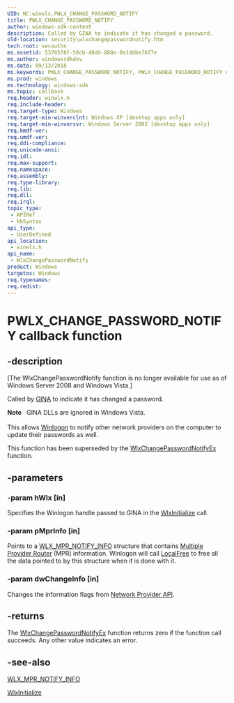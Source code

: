 ```yaml
---
UID: NC:winwlx.PWLX_CHANGE_PASSWORD_NOTIFY
title: PWLX_CHANGE_PASSWORD_NOTIFY
author: windows-sdk-content
description: Called by GINA to indicate it has changed a password.
old-location: security\wlxchangepasswordnotify.htm
tech.root: secauthn
ms.assetid: 53765f8f-50cb-40dd-888e-0e1ddbe76f7e
ms.author: windowssdkdev
ms.date: 09/13/2018
ms.keywords: PWLX_CHANGE_PASSWORD_NOTIFY, PWLX_CHANGE_PASSWORD_NOTIFY callback, WlxChangePasswordNotify, WlxChangePasswordNotify callback function [Security], _gina_wlxchangepasswordnotify, security.wlxchangepasswordnotify, winwlx/WlxChangePasswordNotify
ms.prod: windows
ms.technology: windows-sdk
ms.topic: callback
req.header: winwlx.h
req.include-header: 
req.target-type: Windows
req.target-min-winverclnt: Windows XP [desktop apps only]
req.target-min-winversvr: Windows Server 2003 [desktop apps only]
req.kmdf-ver: 
req.umdf-ver: 
req.ddi-compliance: 
req.unicode-ansi: 
req.idl: 
req.max-support: 
req.namespace: 
req.assembly: 
req.type-library: 
req.lib: 
req.dll: 
req.irql: 
topic_type:
 - APIRef
 - kbSyntax
api_type:
 - UserDefined
api_location:
 - winwlx.h
api_name:
 - WlxChangePasswordNotify
product: Windows
targetos: Windows
req.typenames: 
req.redist: 
---
```


# PWLX_CHANGE_PASSWORD_NOTIFY callback function


## -description


<p class="CCE_Message">[The WlxChangePasswordNotify function is no longer available for use as of Windows Server 2008 and Windows Vista.]

Called by <a href="https://msdn.microsoft.com/c9567a5b-bd56-4ae1-9eac-af0bb5a6842a">GINA</a> to indicate it has changed a password.
<div class="alert"><b>Note</b>   GINA DLLs are ignored in Windows Vista.</div><div> </div>This allows <a href="https://msdn.microsoft.com/031c898b-3b4d-4b29-811a-112da37b5e3d">Winlogon</a> to notify other network providers on the computer to update their passwords as well.

This function has been superseded by the 
<a href="https://msdn.microsoft.com/2381bf3e-37d3-460a-acb2-e2d59cd7d847">WlxChangePasswordNotifyEx</a> function.


## -parameters




### -param hWlx [in]

Specifies the Winlogon handle passed to GINA in the 
<a href="https://msdn.microsoft.com/db03f2b3-0719-40be-8a42-04ab7110f711">WlxInitialize</a> call.


### -param pMprInfo [in]

Points to a 
<a href="https://msdn.microsoft.com/68098b26-c58d-45fb-aebe-780a73cded80">WLX_MPR_NOTIFY_INFO</a> structure that contains <a href="https://msdn.microsoft.com/4c4402e9-7455-4868-978f-3899a8fd86c1">Multiple Provider Router</a> (MPR) information. Winlogon will call <a href="https://msdn.microsoft.com/a0393983-cb43-4dfa-91a6-d82a5fb8de12">LocalFree</a> to free all the data pointed to by this structure when it is done with it.


### -param dwChangeInfo [in]

Changes the information flags from 
<a href="https://msdn.microsoft.com/d316f159-4fe3-4b78-9efc-177906875918">Network Provider API</a>.


## -returns



The <a href="https://msdn.microsoft.com/2381bf3e-37d3-460a-acb2-e2d59cd7d847">WlxChangePasswordNotifyEx</a> function returns zero if the function call succeeds. Any other value indicates an error.




## -see-also




<a href="https://msdn.microsoft.com/68098b26-c58d-45fb-aebe-780a73cded80">WLX_MPR_NOTIFY_INFO</a>



<a href="https://msdn.microsoft.com/db03f2b3-0719-40be-8a42-04ab7110f711">WlxInitialize</a>
 

 

